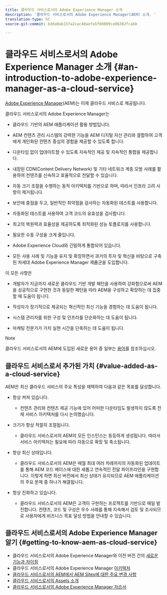 ```yaml
---
title: 클라우드 서비스로서의 Adobe Experience Manager 소개
description: '클라우드 서비스로서의 Adobe Experience Manager(AEM) 소개. '
translation-type: ht
source-git-commit: bdda0ab15fa2cac40aefa5f60809ca96302fcabb

---
```



# 클라우드 서비스로서의 Adobe Experience Manager 소개 {#an-introduction-to-adobe-experience-manager-as-a-cloud-service}

[Adobe Experience Manager](https://www.adobe.com/kr/marketing/experience-manager.html)(AEM)는 이제 클라우드 서비스로 제공됩니다.

클라우드 서비스로서의 Adobe Experience Manager는

* 클라우드 기반의 AEM 애플리케이션 활용 방법입니다.

* AEM 컨텐츠 관리 시스템의 강력한 기능을 AEM 디지털 자산 관리와 결합하여 고객에게 개인화된 컨텐츠 중심의 경험을 제공할 수 있도록 합니다.

* 다운타임 없이 업데이트할 수 있도록 지속적인 제공 및 지속적인 통합을 제공합니다.

* 내장된 CDN(Content Delivery Network) 및 기타 네트워크 계층 모범 사례를 활용하여 컨텐츠를 신속하고 효율적으로 전달할 수 있습니다.

* 자동 크기 조절을 수행하는 동적 아키텍처를 기반으로 하며, 따라서 인프라 고려 사항이 제거됩니다.

* 보안에 중점을 두고, 일반적인 취약점을 검사하는 자동화된 테스트를 사용합니다.

* 자동화된 테스트를 사용하여 고객 코드의 유효성을 검사합니다.

* 최고의 복원력과 효율성을 제공하도록 최적화된 성능 토폴로지를 사용합니다.

* 필요한 수동 구성을 크게 줄입니다.

* Adobe Experience Cloud와 긴밀하게 통합되어 있습니다.

* 모든 사용 사례 및 기능을 유지 및 확장하면서 과거의 투자 및 혁신을 바탕으로 구축된 차세대 Adobe Experience Manager 제품군을 도입합니다.

이 모든 사항은

* 개발자가 지금까지 새로운 클라우드 기반 개발 패턴을 사용하여 강화함으로써 AEM을 성공적으로 구현한 것과 동일한 패턴을 따라 AEM을 구성하고 확장하는 데 집중할 때 도움이 됩니다.

* 작성자가 정기적으로 제공되는 혁신적인 최신 기능을 경험하는 데 도움이 됩니다.

* 시스템 관리자를 위한 구성 및 인프라를 단순화하는 데 도움이 됩니다.

* 마케팅 전문가가 가치 실현 시간을 단축하는 데 도움이 됩니다.

>[!NOTE]
>
>클라우드 서비스로서의 AEM에 도입된 새로운 용어 중 일부는 [용어](terminology.md)를 참조하십시오.

## 클라우드 서비스로서 추가된 가치 {#value-added-as-a-cloud-service}

AEM은 최신 클라우드 서비스의 주요 특성을 채택하여 다음과 같은 목표를 달성합니다.

* 항상 켜져 있습니다.

   * 컨텐츠 관리와 컨텐츠 제공 기능에 있어 어떠한 다운타임도 발생하지 않도록 전체 서비스 아키텍처를 다시 논의했습니다.

* 크기가 항상 적절히 조절됩니다.

   * 클라우드 서비스로서의 AEM의 모든 인스턴스는 동등하게 생성됩니다. 따라서 서비스 아키텍처는 필요에 따라 자동으로 확장 및 축소됩니다.

* 항상 최신 상태입니다.

   * 클라우드 서비스로서의 AEM은 매월 최대 여러 차례까지의 자동화된 업데이트를 통해 AEM 코드 베이스에 대한 새롭고 연속적인 전달 파이프라인을 구현합니다. 이렇게 하면 최신 버전에서 최신 상태가 유지되므로 AEM 애플리케이션의 주요 문제 중 하나가 해결됩니다.

* 항상 진화하고 있습니다.

   * 클라우드 서비스로서의 AEM은 고객이 구현하는 프로젝트를 기반으로 매일 발전합니다. 컨텐츠, 코드 및 구성은 우수 사례를 통해 지속해서 검토 및 조사되므로 사용자에게 비즈니스 목표 달성 방법을 안내할 수 있습니다.

## 클라우드 서비스로서의 Adobe Experience Manager 알기 {#getting-to-know-aem-as-cloud-service}

* 클라우드 서비스로서의 Adobe Experience Manager와 이전 버전 간의 [새로운 기능과 차이점](/help/overview/what-is-new-and-different.md)
* 클라우드 서비스로서의 Adobe Experience Manager [아키텍처](/help/core-concepts/architecture.md)
* [클라우드 서비스로서의 AEM에서 AEM Sites에 대한 주요 변경 사항](/help/sites-cloud/sites-cloud-changes.md)
* [클라우드 서비스로서의 Assets 소개](/help/assets/overview.md)
* [클라우드 서비스로서의 Adobe Experience Manager 자습서](https://docs.adobe.com/content/help/en/experience-manager-learn/cloud-service/overview.html)